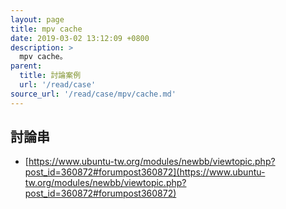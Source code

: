 ```yaml
---
layout: page
title: mpv cache
date: 2019-03-02 13:12:09 +0800
description: >
  mpv cache。
parent:
  title: 討論案例
  url: '/read/case'
source_url: '/read/case/mpv/cache.md'
---
```





## 討論串

* [https://www.ubuntu-tw.org/modules/newbb/viewtopic.php?post_id=360872#forumpost360872](https://www.ubuntu-tw.org/modules/newbb/viewtopic.php?post_id=360872#forumpost360872)
